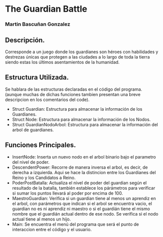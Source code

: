 # The Guardian Battle 
### Martin Bascuñan Gonzalez
## Descripción.
Corresponde a un juego donde los guardianes son héroes con habilidades y destrezas únicas que protegen a las ciudades a lo largo de toda la tierra siendo estas los últimos asentamientos de la humanidad.
## Estructura Utilizada.
Se hablara de las estructuras declaradas en el código del programa. (aunque muchas de dichas funciones tambien presentan una breve descripcion en los comentarios del code).
- Struct Guardian: Estructura para almacenar la información de los Guardianes.
- Struct Node: Estructura para almacenar la información de los Nodos.
- Struct GuardianNodoArbol: Estructura para almacenar la información del arbol de guardianes.
## Funciones Principales.
- InsertNode: Inserta un nuevo nodo en el arbol binario bajo el parametro del nivel de poder.
- DescendentPower: Recorre de manera inversa el arbol, es decir, de derecha a izquierda. Aqui se hace la distincion entre los Guardianes del Reino y los Candidatos a Reino.
- PoderPostBatalla: Actualiza el nivel de poder del guardian según el resultado de la batalla, también establece los párámetros para verificar si sumar los puntos llevará al poder por encima de 100.
- MaestroGuardian: Verifica si un guardian tiene al menos un aprendiz en el arbol, con parámetros que indican si el arbol se encuentra vacio, el guardian no es ni aprendiz ni maestro o si el guardián tiene el mismo nombre que el guardián actual dentro de ese nodo.     Se verifica si el nodo actual tiene al menos un hijo.
- Main: Se encuentra el menú del programa que será el punto de interaccion entre el código y el usuario. 

